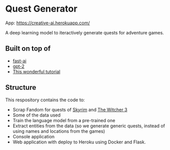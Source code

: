 # Quest Generator

App: https://creative-ai.herokuapp.com/

A deep learning model to iteractively generate quests for adventure games.

## Built on top of
- [fast-ai](https://github.com/fastai)
- [gpt-2](https://huggingface.co/gpt2)
- [This wonderful tutorial](https://reshamas.github.io/deploying-deep-learning-models-on-web-and-mobile/)

## Structure

This respository contains the code to:
- Scrap Fandom for quests of [Skyrim](https://elderscrolls.fandom.com/wiki/Skyrim) and [The Witcher 3](https://witcher.fandom.com/wiki/The_Witcher_3:_Wild_Hunt)
- Some of the data used
- Train the language model from a pre-trained one
- Extract entities from the data (so we generate generic quests, instead of using names and locations from the games)
- Console application
- Web application with deploy to Heroku using Docker and Flask.
